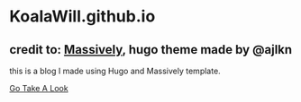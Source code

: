 # KoalaWill.github.io

## credit to: [Massively](https://github.com/curtiscde/hugo-theme-massively), hugo theme made by @ajlkn
this is a blog I made using Hugo and Massively template.

[Go Take A Look](https://KoalaWill.github.io)

